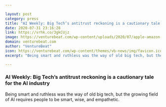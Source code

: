 ```yaml
---

layout: post
category: press
title: "AI Weekly: Big Tech’s antitrust reckoning is a cautionary tale for the AI industry"
date: 2020-07-31 23:16:28
link: https://vrhk.co/3gkCUjz
image: https://venturebeat.com/wp-content/uploads/2020/07/apple-amazon-facebook-google-1.png?w=1200&strip=all
domain: venturebeat.com
author: "VentureBeat"
icon: https://venturebeat.com/wp-content/themes/vb-news/img/favicon.ico
excerpt: "Being smart and ruthless was the way of old big tech, but the growing field of AI requires people to be smart, wise, and empathetic."

---
```


### AI Weekly: Big Tech’s antitrust reckoning is a cautionary tale for the AI industry

Being smart and ruthless was the way of old big tech, but the growing field of AI requires people to be smart, wise, and empathetic.